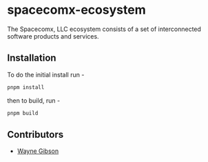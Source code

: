# spacecomx-ecosystem

The Spacecomx, LLC ecosystem consists of a set of interconnected software products and services.

## Installation

To do the initial install run - 

```bash
pnpm install
```
then to build, run -

```bash
pnpm build
```

## Contributors

- [Wayne Gibson](https://github.com/waynegibson)

